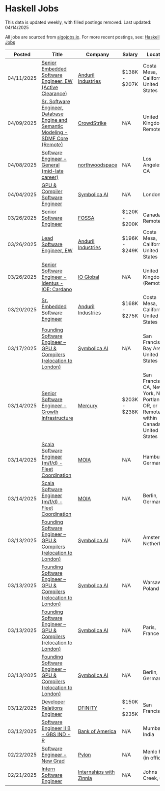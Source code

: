 # Haskell Jobs

This data is updated weekly, with filled postings removed. Last updated: 04/14/2025

All jobs are sourced from [algojobs.io](https://algojobs.io/). For more recent postings, see: [Haskell Jobs](https://algojobs.io/jobs/haskell)

| Posted | Title | Company | Salary | Location |
| --- | --- | --- | --- | --- |
| 04/11/2025 | [Senior Embedded Software Engineer, EW (Active Clearance)](https://algojobs.io/jobs/3758642) | [Anduril Industries](https://algojobs.io/company/andurilindustries/) | $138K - $207K | Costa Mesa, California, United States |
| 04/09/2025 | [Sr. Software Engineer, Database Engine and Semantic Modeling - SDMF Core (Remote)](https://algojobs.io/jobs/3748374) | [CrowdStrike](https://algojobs.io/company/crowdstrike/) | N/A | United Kingdom - Remote |
| 04/08/2025 | [Software Engineer - General (mid-late career)](https://algojobs.io/jobs/3721999) | [northwoodspace](https://algojobs.io/company/northwoodspace/) | N/A | Los Angeles, CA |
| 04/04/2025 | [GPU & Compiler Software Engineer](https://algojobs.io/jobs/3701848) | [Symbolica AI](https://algojobs.io/company/symbolica/) | N/A | London, UK |
| 03/26/2025 | [Senior Software Engineer](https://algojobs.io/jobs/3595408) | [FOSSA](https://algojobs.io/company/fossainc/) | $120K - $200K | Canada - Remote |
| 03/26/2025 | [Lead Software Engineer, EW](https://algojobs.io/jobs/3584578) | [Anduril Industries](https://algojobs.io/company/andurilindustries/) | $196K - $249K | Costa Mesa, California, United States |
| 03/26/2025 | [Senior Software Engineer - Identus - IOE: Cardano](https://algojobs.io/jobs/3592294) | [IO Global](https://algojobs.io/company/io-global/) | N/A | United Kingdom (Remote) |
| 03/20/2025 | [Sr. Embedded Software Engineer](https://algojobs.io/jobs/3541132) | [Anduril Industries](https://algojobs.io/company/andurilindustries/) | $168K - $275K | Costa Mesa, California, United States |
| 03/17/2025 | [Founding Software Engineer – GPU & Compilers (relocation to London)](https://algojobs.io/jobs/3496358) | [Symbolica AI](https://algojobs.io/company/symbolica/) | N/A | San Francisco Bay Area, United States |
| 03/14/2025 | [Senior Software Engineer - Growth Infrastructure](https://algojobs.io/jobs/3481528) | [Mercury](https://algojobs.io/company/mercury/) | $203K - $238K | San Francisco, CA, New York, NY, Portland, OR, or Remote within Canada or United States |
| 03/14/2025 | [Scala Software Engineer (m/f/d) - Fleet Coordination](https://algojobs.io/jobs/3480378) | [MOIA](https://algojobs.io/company/moia/) | N/A | Hamburg, Germany |
| 03/14/2025 | [Scala Software Engineer (m/f/d) - Fleet Coordination](https://algojobs.io/jobs/3480375) | [MOIA](https://algojobs.io/company/moia/) | N/A | Berlin, Germany |
| 03/13/2025 | [Founding Software Engineer – GPU & Compilers (relocation to London)](https://algojobs.io/jobs/3466862) | [Symbolica AI](https://algojobs.io/company/symbolica/) | N/A | Amsterdam, Netherlands |
| 03/13/2025 | [Founding Software Engineer – GPU & Compilers (relocation to London)](https://algojobs.io/jobs/3466867) | [Symbolica AI](https://algojobs.io/company/symbolica/) | N/A | Warsaw, Poland |
| 03/13/2025 | [Founding Software Engineer – GPU & Compilers (relocation to London)](https://algojobs.io/jobs/3466878) | [Symbolica AI](https://algojobs.io/company/symbolica/) | N/A | Paris, France |
| 03/13/2025 | [Founding Software Engineer – GPU & Compilers (relocation to London)](https://algojobs.io/jobs/3466863) | [Symbolica AI](https://algojobs.io/company/symbolica/) | N/A | Berlin, Germany |
| 03/12/2025 | [Developer Relations Engineer](https://algojobs.io/jobs/3452948) | [DFINITY](https://algojobs.io/company/dfinity/) | $150K - $235K | San Francisco |
| 03/12/2025 | [Software Engineer II B - GBS IND - R](https://algojobs.io/jobs/3455354) | [Bank of America](https://algojobs.io/company/ghr/) | N/A | Mumbai, India |
| 02/22/2025 | [Software Engineer - New Grad](https://algojobs.io/jobs/3232524) | [Pylon](https://algojobs.io/company/pylon/) | N/A | Menlo Park (in office) |
| 02/21/2025 | [Intern Software Engineer](https://algojobs.io/jobs/3229997) | [Internships with Zinnia](https://algojobs.io/company/zinniaintern/) | N/A | Johns Creek, GA |
